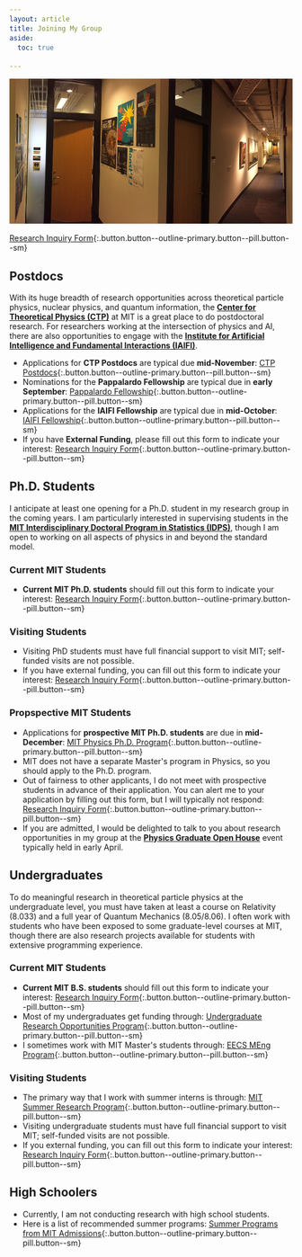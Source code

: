 ```yaml
---
layout: article
title: Joining My Group
aside:
  toc: true

---
```


<center>
<img class="image-h image-h--xl rounded" src="images/ctp_hallway_small.jpg" title="6-318"/>
</center>

[Research Inquiry Form](https://forms.gle/dtDwGH8588dCHEfV8){:.button.button--outline-primary.button--pill.button--sm}

## Postdocs

With its huge breadth of research opportunities across theoretical particle physics, nuclear physics, and quantum information, the **[Center for Theoretical Physics (CTP)](http://ctp.mit.edu/)** at MIT is a great place to do postdoctoral research.  For researchers working at the intersection of physics and AI, there are also opportunities to engage with the **[Institute for Artificial Intelligence and Fundamental Interactions (IAIFI)]([http://iaifi.org/)**.

  * Applications for **CTP Postdocs** are typical due **mid-November**:  [CTP Postdocs](http://academicjobsonline.org/ajo/MIT/CTP/){:.button.button--outline-primary.button--pill.button--sm}
  * Nominations for the **Pappalardo Fellowship** are typical due in **early September**: [Pappalardo Fellowship](https://physics.mit.edu/research/pappalardo-fellowships-in-physics/){:.button.button--outline-primary.button--pill.button--sm}
  * Applications for the **IAIFI Fellowship** are typical due in **mid-October**:  [IAIFI Fellowship](https://iaifi.org/fellows.html){:.button.button--outline-primary.button--pill.button--sm}
  * If you have **External Funding**, please fill out this form to indicate your interest:  [Research Inquiry Form](https://forms.gle/dtDwGH8588dCHEfV8){:.button.button--outline-primary.button--pill.button--sm}

## Ph.D. Students

I anticipate at least one opening for a Ph.D. student in my research group in the coming years.  I am particularly interested in supervising students in the **[MIT Interdisciplinary Doctoral Program in Statistics (IDPS)](https://stat.mit.edu/academics/idps/idps-physics/)**, though I am open to working on all aspects of physics in and beyond the standard model. 

### Current MIT Students

  * **Current MIT Ph.D. students** should fill out this form to indicate your interest:  [Research Inquiry Form](https://forms.gle/dtDwGH8588dCHEfV8){:.button.button--outline-primary.button--pill.button--sm}
  
### Visiting Students

  * Visiting PhD students must have full financial support to visit MIT; self-funded visits are not possible.
  * If you have external funding, you can fill out this form to indicate your interest:  [Research Inquiry Form](https://forms.gle/dtDwGH8588dCHEfV8){:.button.button--outline-primary.button--pill.button--sm}

### Propspective MIT Students

  * Applications for **prospective MIT Ph.D. students** are due in **mid-December**: [MIT Physics Ph.D. Program](https://physics.mit.edu/academic-programs/graduate-students/graduate-admissions/){:.button.button--outline-primary.button--pill.button--sm}
  * MIT does not have a separate Master's program in Physics, so you should apply to the Ph.D. program.
  * Out of fairness to other applicants, I do not meet with prospective students in advance of their application.  You can alert me to your application by filling out this form, but I will typically not respond:  [Research Inquiry Form](https://forms.gle/dtDwGH8588dCHEfV8){:.button.button--outline-primary.button--pill.button--sm}
  * If you are admitted, I would be delighted to talk to you about research opportunities in my group at the **[Physics Graduate Open House](https://physics.mit.edu/openhouse/)** event typically held in early April.
  

## Undergraduates

To do meaningful research in theoretical particle physics at the undergraduate level, you must have taken at least a course on Relativity (8.033) and a full year of Quantum Mechanics (8.05/8.06).  I often work with students who have been exposed to some graduate-level courses at MIT, though there are also research projects available for students with extensive programming experience.

### Current MIT Students

  * **Current MIT B.S. students** should fill out this form to indicate your interest:  [Research Inquiry Form](https://forms.gle/dtDwGH8588dCHEfV8){:.button.button--outline-primary.button--pill.button--sm}
  * Most of my undergraduates get funding through: [Undergraduate Research Opportunities Program](http://web.mit.edu/UROP/){:.button.button--outline-primary.button--pill.button--sm}
  * I sometimes work with MIT Master's students through:  [EECS MEng Program](https://www.eecs.mit.edu/academics/undergraduate-programs/meng-program/){:.button.button--outline-primary.button--pill.button--sm}

### Visiting Students

  * The primary way that I work with summer interns is through: [MIT Summer Research Program](https://oge.mit.edu/graddiversity/msrp/){:.button.button--outline-primary.button--pill.button--sm}
  * Visiting undergraduate students must have full financial support to visit MIT; self-funded visits are not possible.
  * If you external funding, you can fill out this form to indicate your interest:  [Research Inquiry Form](https://forms.gle/dtDwGH8588dCHEfV8){:.button.button--outline-primary.button--pill.button--sm}

## High Schoolers

  * Currently, I am not conducting research with high school students.
  * Here is a list of recommended summer programs: [Summer Programs from MIT Admissions](https://mitadmissions.org/apply/prepare/summer/){:.button.button--outline-primary.button--pill.button--sm}
